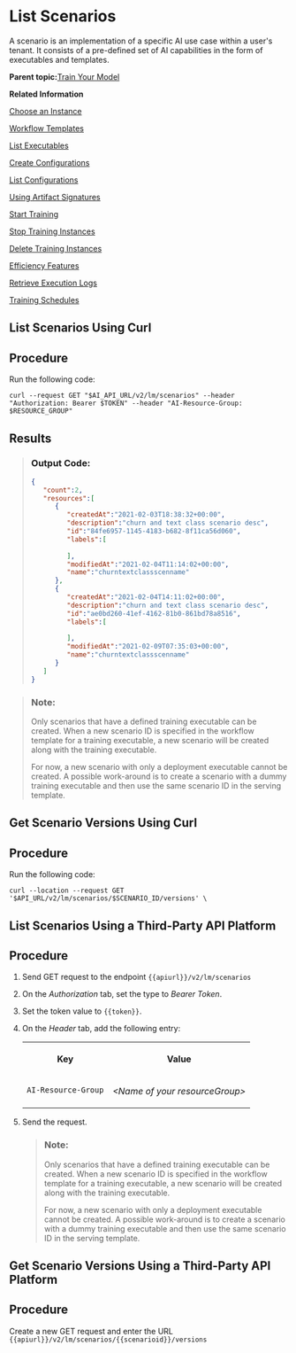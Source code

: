 <!-- loiodeedde5c7def40eab20d0e04edfee4b5 -->

# List Scenarios

A scenario is an implementation of a specific AI use case within a user's tenant. It consists of a pre-defined set of AI capabilities in the form of executables and templates.

**Parent topic:**[Train Your Model](train-your-model-a9ceb06.md "You execute a training workflow to train your AI learning model.")

**Related Information**  


[Choose an Instance](choose-an-instance-57f4f19.md "You can configure SAP AI Core to use different infrastructure instances for different tasks, based on demand. SAP AI Core provides several preconfigured infrastructure bundles called “resource plans” and “instance types” for this purpose.")

[Workflow Templates](workflow-templates-83523ab.md "Here, you'll find a basic workflow example template. Feel free to adjust it to suit your workflow needs.")

[List Executables](list-executables-80895a4.md "An executable is a reusable template that defines a workflow or pipeline for tasks such as training a machine learning model or creating a deployment. It contains placeholders for input artifacts (datasets or models) and parameters (custom key-pair values) that enable the template to be reused in different scenarios.")

[Create Configurations](create-configurations-884ae34.md "A configuration is a collection of parameters, artifact references (such as datasets or models), and environment settings that are used to instantiate and run an execution or deployment of an executable or template.")

[List Configurations](list-configurations-8074b2a.md "")

[Using Artifact Signatures](using-artifact-signatures-2f02a1d.md "Artifact signatures in the form of a hash can be added to output artifacts from executions.")

[Start Training](start-training-54b44e4.md "")

[Stop Training Instances](stop-training-instances-3d85344.md "")

[Delete Training Instances](delete-training-instances-612ce17.md "")

[Efficiency Features](efficiency-features-4cb76f7.md "Discover features of the SAP AI Core runtime that improve efficiency and help manage resource consumption.")

[Retrieve Execution Logs](retrieve-execution-logs-fbc55d3.md "Deployment and execution logs contain information about API processing and metrics.")

[Training Schedules](training-schedules-2b702f8.md "")

<a name="task_i3h_n13_tcc"/>

<!-- task\_i3h\_n13\_tcc -->

## List Scenarios Using Curl



<a name="task_i3h_n13_tcc__steps_c1w_2z3_tcc"/>

## Procedure

Run the following code:

```
curl --request GET "$AI_API_URL/v2/lm/scenarios" --header "Authorization: Bearer $TOKEN" --header "AI-Resource-Group: $RESOURCE_GROUP"
```



<a name="task_i3h_n13_tcc__result_scr_tjj_wxb"/>

## Results

> ### Output Code:  
> ```json
> {
>    "count":2,
>    "resources":[
>       {
>          "createdAt":"2021-02-03T18:38:32+00:00",
>          "description":"churn and text class scenario desc",
>          "id":"84fe6957-1145-4183-b682-8f11ca56d060",
>          "labels":[
>             
>          ],
>          "modifiedAt":"2021-02-04T11:14:02+00:00",
>          "name":"churntextclassscenname"
>       },
>       {
>          "createdAt":"2021-02-04T14:11:02+00:00",
>          "description":"churn and text class scenario desc",
>          "id":"ae0bd260-41ef-4162-81b0-861bd78a8516",
>          "labels":[
>             
>          ],
>          "modifiedAt":"2021-02-09T07:35:03+00:00",
>          "name":"churntextclassscenname"
>       }
>    ]
> } 
> ```

> ### Note:  
> Only scenarios that have a defined training executable can be created. When a new scenario ID is specified in the workflow template for a training executable, a new scenario will be created along with the training executable.
> 
> For now, a new scenario with only a deployment executable cannot be created. A possible work-around is to create a scenario with a dummy training executable and then use the same scenario ID in the serving template.

<a name="task_iq1_d1j_tcc"/>

<!-- task\_iq1\_d1j\_tcc -->

## Get Scenario Versions Using Curl



<a name="task_iq1_d1j_tcc__steps_jq1_d1j_tcc"/>

## Procedure

Run the following code:

```
curl --location --request GET '$API_URL/v2/lm/scenarios/$SCENARIO_ID/versions' \
```

<a name="task_cxf_n13_tcc"/>

<!-- task\_cxf\_n13\_tcc -->

## List Scenarios Using a Third-Party API Platform



<a name="task_cxf_n13_tcc__steps_dmf_4z3_tcc"/>

## Procedure

1.  Send GET request to the endpoint `{{apiurl}}/v2/lm/scenarios`

2.  On the *Authorization* tab, set the type to *Bearer Token*.

3.  Set the token value to `{{token}}`.

4.  On the *Header* tab, add the following entry:


    <table>
    <tr>
    <th valign="top">

    Key
    
    </th>
    <th valign="top">

    Value
    
    </th>
    </tr>
    <tr>
    <td valign="top">
    
    `AI-Resource-Group` 
    
    </td>
    <td valign="top">
    
    *<Name of your resourceGroup\>* 
    
    </td>
    </tr>
    </table>
    
5.  Send the request.

    > ### Note:  
    > Only scenarios that have a defined training executable can be created. When a new scenario ID is specified in the workflow template for a training executable, a new scenario will be created along with the training executable.
    > 
    > For now, a new scenario with only a deployment executable cannot be created. A possible work-around is to create a scenario with a dummy training executable and then use the same scenario ID in the serving template.


<a name="task_b3y_rz3_tcc"/>

<!-- task\_b3y\_rz3\_tcc -->

## Get Scenario Versions Using a Third-Party API Platform



<a name="task_b3y_rz3_tcc__steps_c3y_rz3_tcc"/>

## Procedure

Create a new GET request and enter the URL `{{apiurl}}/v2/lm/scenarios/{{scenarioid}}/versions`

